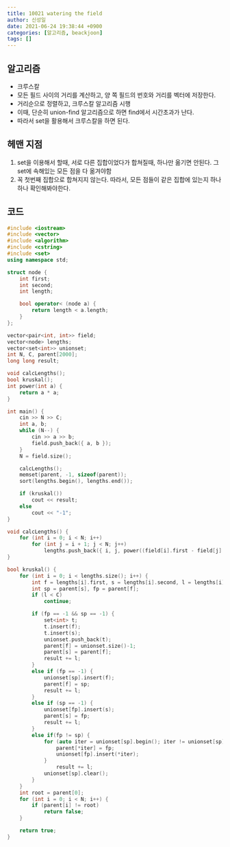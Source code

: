 ```yaml
---
title: 10021 watering the field
author: 신성일
date: 2021-06-24 19:38:44 +0900
categories: [알고리즘, beackjoon]
tags: []
---
```


## 알고리즘

- 크루스칼
- 모든 필드 사이의 거리를 계산하고, 양 쪽 필드의 번호와 거리를 벡터에 저장한다.
- 거리순으로 정렬하고, 크루스칼 알고리즘 시행
- 이때, 단순히 union-find 알고리즘으로 하면 find에서 시간초과가 난다.
- 따라서 set을 활용해서 크루스칼을 하면 된다.

## 헤맨 지점

1. set을 이용해서 할때, 서로 다른 집합이었다가 합쳐질때, 하나만 옮기면 안된다. 그 set에 속해있는 모든 점을 다 옮겨야함
2. 꼭 첫번째 집합으로 합쳐지지 않는다. 따라서, 모든 점들이 같은 집합에 있는지 하나하나 확인해봐야한다.

## 코드

```c++
#include <iostream>
#include <vector>
#include <algorithm>
#include <cstring>
#include <set>
using namespace std;

struct node {
	int first;
	int second;
	int length;

	bool operator< (node a) {
		return length < a.length;
	}
};

vector<pair<int, int>> field;
vector<node> lengths;
vector<set<int>> unionset;
int N, C, parent[2000];
long long result;

void calcLengths();
bool kruskal();
int power(int a) {
	return a * a;
}

int main() {
	cin >> N >> C;
	int a, b;
	while (N--) {
		cin >> a >> b;
		field.push_back({ a, b });
	}
	N = field.size();

	calcLengths();
	memset(parent, -1, sizeof(parent));
	sort(lengths.begin(), lengths.end());

	if (kruskal())
		cout << result;
	else
		cout << "-1";
}

void calcLengths() {
	for (int i = 0; i < N; i++)
		for (int j = i + 1; j < N; j++)
			lengths.push_back({ i, j, power((field[i].first - field[j].first)) + power((field[i].second - field[j].second)) });
}

bool kruskal() {
	for (int i = 0; i < lengths.size(); i++) {
		int f = lengths[i].first, s = lengths[i].second, l = lengths[i].length;
		int sp = parent[s], fp = parent[f];
		if (l < C)
			continue;

		if (fp == -1 && sp == -1) {
			set<int> t;
			t.insert(f);
			t.insert(s);
			unionset.push_back(t);
			parent[f] = unionset.size()-1;
			parent[s] = parent[f];
			result += l;
		}
		else if (fp == -1) {
			unionset[sp].insert(f);
			parent[f] = sp;
			result += l;
		}
		else if (sp == -1) {
			unionset[fp].insert(s);
			parent[s] = fp;
			result += l;
		}
		else if(fp != sp) {
			for (auto iter = unionset[sp].begin(); iter != unionset[sp].end(); iter++) {
				parent[*iter] = fp;
				unionset[fp].insert(*iter);
			}
				result += l;
			unionset[sp].clear();
		}
	}
	int root = parent[0];
	for (int i = 0; i < N; i++) {
		if (parent[i] != root)
			return false;
	}

	return true;
}
```
